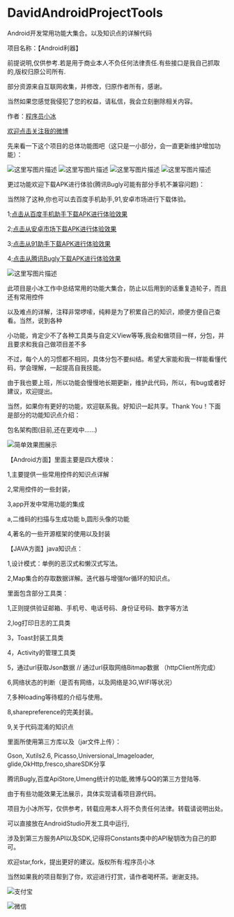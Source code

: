 # DavidAndroidProjectTools

Android开发常用功能大集合。以及知识点的详解代码

项目名称：【Android利器】  

前提说明,仅供参考.若是用于商业本人不负任何法律责任.有些接口是我自己抓取的,版权归原公司所有.

部分资源来自互联网收集，并修改，归原作者所有，感谢。

当然如果您感觉我侵犯了您的权益，请私信，我会立刻删除相关内容。

作者：[程序员小冰](http://blog.csdn.net/qq_21376985)

[欢迎点击关注我的微博](http://weibo.com/mcxiaobing)

先来看一下这个项目的总体功能图吧（这只是一小部分，会一直更新维护增加功能）：

![这里写图片描述](http://img.blog.csdn.net/20171127155932928?watermark/2/text/aHR0cDovL2Jsb2cuY3Nkbi5uZXQvcXFfMjEzNzY5ODU=/font/5a6L5L2T/fontsize/400/fill/I0JBQkFCMA==/dissolve/70/gravity/SouthEast)
![这里写图片描述](http://img.blog.csdn.net/20171127155943232?watermark/2/text/aHR0cDovL2Jsb2cuY3Nkbi5uZXQvcXFfMjEzNzY5ODU=/font/5a6L5L2T/fontsize/400/fill/I0JBQkFCMA==/dissolve/70/gravity/SouthEast)
![这里写图片描述](http://img.blog.csdn.net/20171127155958259?watermark/2/text/aHR0cDovL2Jsb2cuY3Nkbi5uZXQvcXFfMjEzNzY5ODU=/font/5a6L5L2T/fontsize/400/fill/I0JBQkFCMA==/dissolve/70/gravity/SouthEast)
![这里写图片描述](http://img.blog.csdn.net/20171127160004755?watermark/2/text/aHR0cDovL2Jsb2cuY3Nkbi5uZXQvcXFfMjEzNzY5ODU=/font/5a6L5L2T/fontsize/400/fill/I0JBQkFCMA==/dissolve/70/gravity/SouthEast)

更过功能欢迎下载APK进行体验(腾讯Bugly可能有部分手机不兼容问题)：

当然除了这种,你也可以去百度手机助手,91,安卓市场进行下载体验。

1;[点击从百度手机助手下载APK进行体验效果](http://shouji.baidu.com/software/11535756.html)

2;[点击从安卓市场下载APK进行体验效果](http://apk.hiapk.com/appinfo/davidandroidprojecttools.qq986945193.com.davidandroidprojecttools/2)

3;[点击从91助手下载APK进行体验效果](http://apk.91.com/Soft/Android/davidandroidprojecttools.qq986945193.com.davidandroidprojecttools-2.html)

4;[点击从腾讯Bugly下载APK进行体验效果](https://beta.bugly.qq.com/davidandroidprojecttools)

![这里写图片描述](http://img.blog.csdn.net/20161108144026261)

此项目是小冰工作中总结常用的功能大集合，防止以后用到的话重复造轮子，而且还有常用控件

以及难点的详解，注释非常啰嗦，纯粹是为了积累自己的知识，顺便方便自己查看。当然，说到各种

小功能，肯定少不了各种工具类与自定义View等等,我会和做项目一样，分包，并且要求和我自己做项目差不多

不过，每个人的习惯都不相同，具体分包不要纠结。希望大家能和我一样能看懂代码，学会理解，一起提高自我技能。

由于我也要上班，所以功能会慢慢地长期更新，维护此代码，所以，有bug或者好建议，欢迎提出。

当然，如果你有更好的功能，欢迎联系我。好知识一起共享。Thank You！下面是部分的功能知识点介绍：

包名架构图(目前,还在更戏中......)

![简单效果图展示](http://img.blog.csdn.net/20161031114217092)

【Android方面】里面主要是四大模块：

1,主要提供一些常用控件的知识点详解 

2,常用控件的一些封装，

3,app开发中常用功能的集成

a,二维码的扫描与生成功能 b,圆形头像的功能 

4,著名的一些开源框架的使用以及封装

【JAVA方面】java知识点：

1,设计模式：单例的恶汉式和懒汉式写法。

2,Map集合的存取数据详解。迭代器与增强for循环的知识点。

里面包含部分工具类：

1,正则提供验证邮箱、手机号、电话号码、身份证号码、数字等方法

2,log打印日志的工具类

3，Toast封装工具类

4，Activity的管理工具类

5，通过url获取Json数据 // 通过url获取网络Bitmap数据 （httpClient所完成）

6,网络状态的判断（是否有网络，以及网络是3G,WIFI等状况）

7,多种loading等待框的介绍与使用。

8,sharepreference的完美封装。

9,关于代码混淆的知识点

里面所使用第三方库以及（jar文件上传）：

Gson, Xutils2.6, Picasso,Universional_Imageloader, glide,OkHttp,fresco,shareSDK分享

腾讯Bugly,百度ApiStore,Umeng统计的功能,微博与QQ的第三方登陆等.

由于有些功能效果无法展示，具体实现请看项目源代码。

项目为小冰所写，仅供参考，转载应用本人将不负责任何法律。转载请说明出处。

可以直接放在AndroidStudio开发工具中运行,

涉及到第三方服务API以及SDK,记得将Constants类中的API秘钥改为自己的即可。

欢迎star,fork，提出更好的建议。版权所有:程序员小冰

当然如果我的项目帮到了你，欢迎进行打赏，请作者喝杯茶。谢谢支持。

![支付宝](http://img.blog.csdn.net/20170824172803870?watermark/2/text/aHR0cDovL2Jsb2cuY3Nkbi5uZXQvcXFfMjEzNzY5ODU=/font/5a6L5L2T/fontsize/400/fill/I0JBQkFCMA==/dissolve/70/gravity/SouthEast)

![微信](http://img.blog.csdn.net/20170824172832927?watermark/2/text/aHR0cDovL2Jsb2cuY3Nkbi5uZXQvcXFfMjEzNzY5ODU=/font/5a6L5L2T/fontsize/400/fill/I0JBQkFCMA==/dissolve/70/gravity/SouthEast)

